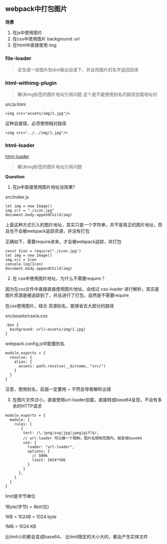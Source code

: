 ## webpack中打包图片

**场景**
1. 在js中使用图片
2. 在css中使用图片  background: url
3. 在html中直接使用 img


### file-loader

>  会生成一张图片到dist输出目录下，并且将图片的名字返回回来

### html-withimg-plugin

>   解决img标签的图片地址引用问题
> 这个是不能使用别名的路径加载地址的

src/a.html
```
<img src="assets/img/1.jpg"/>
```
这种会报错，必须使用相对路径

```
<img src="../../img/1.jpg"/>
```


### html-loader
[html-loader](https://www.webpackjs.com/loaders/html-loader/)
>   解决img标签的图片地址引用问题

**Question**

1. 在js中直接使用图片地址没效果?

src/index.js

```
let img = new Image()
img.src = "./icon.jpg"
document.body.appendChild(img)
```
上面这种方式引入的图片地址，其实只是一个字符串，并不是真正的图片地址，而且也不会被webpack追踪资源，并没有打包

正确如下，需要require进来，才会被webpack追踪，并打包
```
const Icon = require("./icon.jpg')
let img = new Image()
img.src = Icon
console.log(Icon)
document.body.appendChild(img)
```

2. 在 css中使用图片地址，为什么不需要require？

因为在css文件中直接直接使用图片地址，会经过 css-loader 进行解析，其实是图片资源是被追踪到了，并且进行了打包，自然是不需要require

在css使用图片，结合 资源别名，能够省去大部分的路径

src/assets/css/a.css
```
.box {
  background: url(~assets/img/1.jpg)
}
```
webpack.config.js中配置别名
```
module.exports = {
  resolve: {
    alias: {
      assets: path.resolve(__dirname, "src/")
    }
  }
}
```

注意，使用别名，前面一定要用 ~ 不然会导致解析出错

3. 在图片文件过小，直接使用url-loader加载，直接转成base64呈现，不会有多余的HTTP请求

```
module.exports = {
  module: {
    rules: [
       {
        test: /\.(png|svg|jpg|jpeg|gif)$/,
        // url-loader 可以做一个限制，图片在限制范围内，就变成base64
        use: {
          loader: "url-loader",
          options: {
            // 500k
            limit: 1024*500
          }
        }
      },
    ]
  }
}
```
limit是字节单位

1Byte(字节) =  8bit(位)

1KB = 1024B = 1024 byte

1MB = 1024 KB

比limit小的都会变成base64， 比limit限定的大小大的，都会产生实体文件


